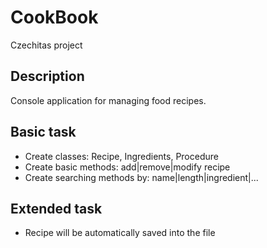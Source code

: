 # CookBook
Czechitas project

## Description
Console application for managing food recipes.

## Basic task
- Create classes: Recipe, Ingredients, Procedure
- Create basic methods: add|remove|modify recipe
- Create searching methods by: name|length|ingredient|... 

## Extended task
- Recipe will be automatically saved into the file
